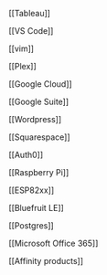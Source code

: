 [[Tableau]]

[[VS Code]]

[[vim]]

[[Plex]]

[[Google Cloud]]

[[Google Suite]]

[[Wordpress]]

[[Squarespace]]

[[Auth0]]

[[Raspberry Pi]]

[[ESP82xx]]

[[Bluefruit LE]]

[[Postgres]]

[[Microsoft Office 365]]

[[Affinity products]]

